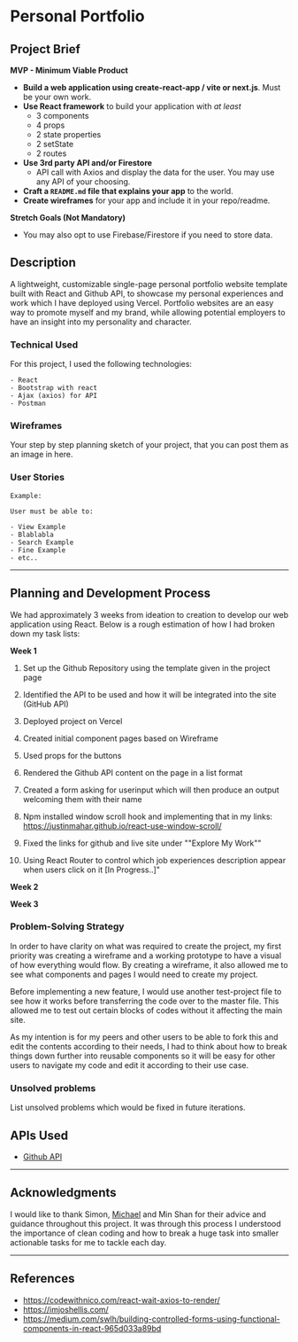 # Personal Portfolio

## Project Brief
**MVP - Minimum Viable Product** 
- **Build a web application using create-react-app / vite or next.js**. Must be
  your own work.
- **Use React framework** to build your application with _at least_
  - 3 components
  - 4 props
  - 2 state properties
  - 2 setState
  - 2 routes
- **Use 3rd party API and/or Firestore**
  - API call with Axios and display the data for the user. You may use any API
    of your choosing.
- **Craft a `README.md` file that explains your app** to the world.
- **Create wireframes** for your app and include it in your repo/readme.

**Stretch Goals (Not Mandatory)**
- You may also opt to use Firebase/Firestore if you need to store data.

## Description

A lightweight, customizable single-page personal portfolio website template built with React and Github API, to showcase my personal experiences and work which I have deployed using Vercel. Portfolio websites are an easy way to promote myself and my brand, while allowing potential employers to have an insight into my personality and character.

### Technical Used
For this project, I used the following technologies:

```
- React
- Bootstrap with react
- Ajax (axios) for API
- Postman
```

### Wireframes

Your step by step planning sketch of your project, that you can post them as an image in here.

### User Stories

```
Example:

User must be able to:

- View Example
- Blablabla
- Search Example
- Fine Example
- etc..

```

---

## Planning and Development Process

We had approximately 3 weeks from ideation to creation to develop our web application using React. Below is a rough estimation of how I had broken down my task lists:

**Week 1**

1. Set up the Github Repository using the template given in the project page

2. Identified the API to be used and how it will be integrated into the site (GitHub API)

3. Deployed project on Vercel

4. Created initial component pages based on Wireframe

5. Used props for the buttons

6. Rendered the Github API content on the page in a list format

7. Created a form asking for userinput which will then produce an output welcoming them with their name

8. Npm installed window scroll hook and implementing that in my links: https://justinmahar.github.io/react-use-window-scroll/ 

9. Fixed the links for github and live site under ""Explore My Work""

10. Using React Router to control which job experiences description appear when users click on it [In Progress..]"

**Week 2**

**Week 3**


### Problem-Solving Strategy

In order to have clarity on what was required to create the project, my first priority was creating a wireframe and a working prototype to have a visual of how everything would flow. By creating a wireframe, it also allowed me to see what components and pages I would need to create my project. 

Before implementing a new feature, I would use another test-project file to see how it works before transferring the code over to the master file. This allowed me to test out certain blocks of codes without it affecting the main site. 

As my intention is for my peers and other users to be able to fork this and edit the contents according to their needs, I had to think about how to break things down further into reusable components so it will be easy for other users to navigate my code and edit it according to their use case. 

### Unsolved problems

List unsolved problems which would be fixed in future iterations.

## APIs Used

- [Github API](https://docs.github.com/en/rest)

---

## Acknowledgments

I would like to thank Simon, [Michael](https://github.com/MichaelKalamogan/) and Min Shan for their advice and guidance throughout this project. It was through this process I understood the importance of clean coding and how to break a huge task into smaller actionable tasks for me to tackle each day. 

---

 ## References
 
 - https://codewithnico.com/react-wait-axios-to-render/
 - https://imjoshellis.com/
 - https://medium.com/swlh/building-controlled-forms-using-functional-components-in-react-965d033a89bd
